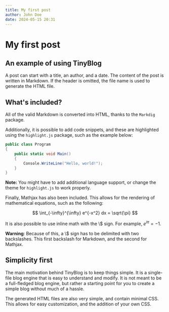 ```yaml
---
title: My first post
author: John Doe
date: 2024-05-15 20:31
---
```


# My first post

## An example of using TinyBlog

A post can start with a title, an author, and a date. The content of the post is written in Markdown.
If the header is omitted, the file name is used to generate the HTML file.

## What's included?

All of the valid Markdown is converted into HTML, thanks to the `Markdig` package.

Additionally, it is possible to add code snippets, and these are highlighted using the `highlight.js` package, such as the example below:

```csharp
public class Program
{
    public static void Main()
    {
        Console.WriteLine("Hello, world!");
    }
}
```

**Note:** You might have to add additional language support, or change the theme for `highlight.js` to work properly.

Finally, Mathjax has also been included. This allows for the rendering of mathematical equations, such as the following:

$$
\int_{-\infty}^{\infty} e^{-x^2} dx = \sqrt{\pi}
$$

It is also possible to use inline math with the \\$ sign. For example, $e^{i\pi} = -1$.

**Warning**: Because of this, a \\$ sign has to be delimited with two backslashes. This first backslash for Markdown, and the second for Mathjax.

## Simplicity first

The main motivation behind TinyBlog is to keep things simple. It is a single-file blog engine that is easy to understand and modify. It is not meant to be a full-fledged blog engine, but rather a starting point for you to create a simple blog without much of a hassle.

The generated HTML files are also very simple, and contain minimal CSS. This allows for easy customization, and the addition of your own CSS.